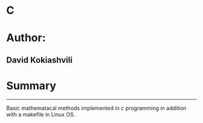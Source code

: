 # C

# Author:
David Kokiashvili 
---------

# Summary
---------
Basic mathematacal methods implemented in c programming in addition with a makefile in Linux OS.
